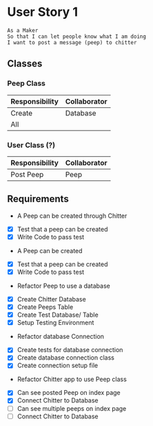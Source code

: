 # User Story 1

```
As a Maker
So that I can let people know what I am doing  
I want to post a message (peep) to chitter
```

## Classes

### Peep Class

| Responsibility | Collaborator |
|----------------|--------------|
| Create         | Database     |
| All            |              |

### User Class (?)

| Responsibility | Collaborator |
|----------------|--------------|
| Post Peep      | Peep         |


## Requirements

*  A Peep can be created through Chitter 
  - [X] Test that a peep can be created
  - [X] Write Code to pass test 

*  A Peep can be created
  - [X] Test that a peep can be created
  - [X] Write Code to pass test 

*  Refactor Peep to use a database
  - [X] Create Chitter Database
  - [X] Create Peeps Table
  - [X] Create Test Database/ Table
  - [X] Setup Testing Environment

*  Refactor database Connection
  - [X] Create tests for database connection
  - [X] Create database connection class
  - [X] Create connection setup file

*  Refactor Chitter app to use Peep class
  - [X] Can see posted Peep on index page
  - [X] Connect Chitter to Database
  - [ ] Can see multiple peeps on index page
  - [ ] Connect Chitter to Database